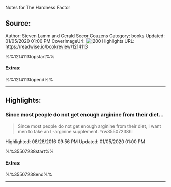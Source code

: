 Notes for The Hardness Factor

## Source:
Author: Steven Lamm and Gerald Secor Couzens
Category: books
Updated: 01/05/2020 01:00 PM
CoverImageUrl: 
![|200](https://images-na.ssl-images-amazon.com/images/I/51ohRYKLOoL._SL200_.jpg)
Highlights URL: https://readwise.io/bookreview/1214113

%%1214113topstart%%
#### Extras:

%%1214113topend%%


 
-----
 ## Highlights:

### Since most people do not get enough arginine from their diet...
>Since most people do not get enough arginine from their diet, I want men to take an L-arginine supplement. ^rw35507238hl


Highlighted: 08/28/2016 09:56 PM
Updated: 01/05/2020 01:00 PM

%%35507238start%%
#### Extras:

%%35507238end%%



------

